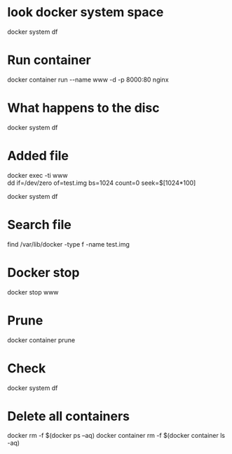 
# look docker system space
docker system df

# Run container 
docker container run --name www -d -p 8000:80 nginx

# What happens to the disc
docker system df

# Added file
docker exec -ti www \
  dd if=/dev/zero of=test.img bs=1024 count=0 seek=$[1024*100]

docker system df

# Search file
find /var/lib/docker -type f -name test.img

# Docker stop
docker stop www

# Prune
docker container prune

# Check
docker system df

# Delete all containers
docker rm -f $(docker ps –aq)
docker container rm -f $(docker container ls -aq)